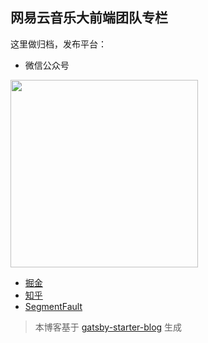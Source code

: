 网易云音乐大前端团队专栏
---

这里做归档，发布平台：

 - 微信公众号
 
<img src="https://p6.music.126.net/obj/wo3DlcOGw6DClTvDisK1/3881306725/baf3/9b3f/8a43/32f140ca8cb32d06a3882e585f983104.jpg" width="300" />

 - [掘金](https://juejin.im/user/4265760847567016/posts)
 - [知乎](https://www.zhihu.com/org/yun-yin-le-qian-duan-ji-zhu-tuan-dui/posts)
 - [SegmentFault](https://segmentfault.com/u/musicfe/articles)

> 本博客基于 [gatsby-starter-blog](https://github.com/gatsbyjs/gatsby-starter-blog) 生成
